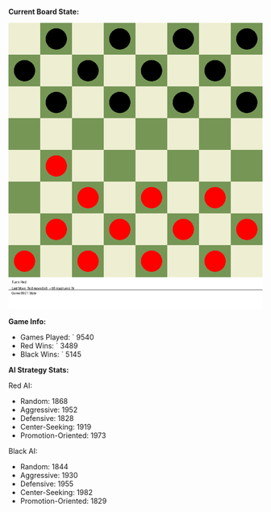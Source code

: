 
**Current Board State:**  
<!-- START_GIF -->
![Checkers Game](./checkers_game.gif)
<!-- END_GIF -->

**Game Info:**  
- Games Played: `<!-- GAMES_PLAYED --> 9540
- Red Wins: `<!-- RED_WINS --> 3489
- Black Wins: `<!-- BLACK_WINS --> 5145

<!-- AI_STATS -->
**AI Strategy Stats:**

Red AI:
- Random: 1868
- Aggressive: 1952
- Defensive: 1828
- Center-Seeking: 1919
- Promotion-Oriented: 1973

Black AI:
- Random: 1844
- Aggressive: 1930
- Defensive: 1955
- Center-Seeking: 1982
- Promotion-Oriented: 1829
